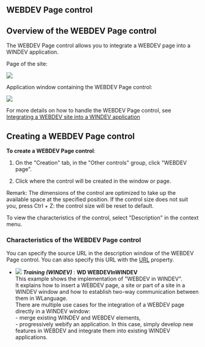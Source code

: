 
## WEBDEV Page control
			

<a name="NOTE1"></a>
<a name="NOTE1_1"></a>


## Overview of the WEBDEV Page control
<a name="overview_the_webdev_page_control_ELTTEXTE000105"></a>
The WEBDEV Page control allows you to integrate a WEBDEV page into a WINDEV application. 

Page of the site: 

![](https://doc.pcsoft.fr/en-US/images/image.awp?langid=3&name=WD%20-%20Site%20WB%20pour%20integration%20WD.png)


Application window containing the WEBDEV Page control: 

![](https://doc.pcsoft.fr/en-US/images/image.awp?langid=3&name=WD%20-%20Proposition%20page%20WB%20dans%20WD%202.png)


For more details on how to handle the WEBDEV Page control, see [Integrating a WEBDEV site into a WINDEV application](../Editeurs/1410086640.md)

<a name="NOTE2"></a>
<a name="NOTE2_1"></a>


## Creating a WEBDEV Page control
<a name="creating_webdev_page_control_ELTTEXTE000129"></a>
**To create a WEBDEV Page control**: 

1. On the "Creation" tab, in the "Other controls" group, click "WEBDEV page". 

2. Click where the control will be created in the window or page.




Remark: The dimensions of the control are optimized to take up the available space at the specified position. If the control size does not suit you, press Ctrl + Z: the control size will be reset to default.

To view the characteristics of the control, select "Description" in the context menu. 


### Characteristics of the WEBDEV Page control
<a name="characteristics_the_webdev_page_control_ELTPARAGRAPHE000051"></a>

You can specify the source URL in the description window of the WEBDEV Page control. You can also specify this URL with the [URL](../Proprietes/2510132.md) property. 


- ![](https://doc.pcsoft.fr/en-US/images/image.awp?langid=3&name=WDWEBDEVInWINDEV.gif) ***Training (WINDEV)*** : **WD WEBDEVInWINDEV** <br>This example shows the implementation of "WEBDEV in WINDEV".<br>It explains how to insert a WEBDEV page, a site or part of a site in a WINDEV window and how to establish two-way communication between them in WLanguage.<br>There are multiple use cases for the integration of a WEBDEV page directly in a WINDEV window:<br>- merge existing WINDEV and WEBDEV elements,<br>- progressively webify an application. In this case, simply develop new features in WEBDEV and integrate them into existing WINDEV applications.


